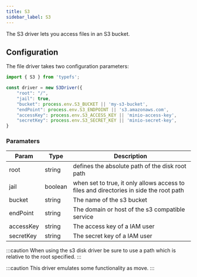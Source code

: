 ```yaml
---
title: S3
sidebar_label: S3
---
```


The S3 driver lets you access files in an S3 bucket.

## Configuration

The file driver takes two configuration parameters:

```typescript
import { S3 } from 'typefs';

const driver = new S3Driver({
    "root": "/",
    "jail": true,
    "bucket": process.env.S3_BUCKET || 'my-s3-bucket',
    "endPoint": process.env.S3_ENDPOINT || 's3.amazonaws.com',
    "accessKey": process.env.S3_ACCESS_KEY || 'minio-access-key',
    "secretKey": process.env.S3_SECRET_KEY || 'minio-secret-key',
}
```

### Paramaters

| Param     | Type    | Description                                                                            |
| --------- | ------- | -------------------------------------------------------------------------------------- |
| root      | string  | defines the absolute path of the disk root path                                        |
| jail      | boolean | when set to true, it only allows access to files and directories in side the root path |
| bucket    | string  | The name of the s3 bucket                                                              |
| endPoint    | string  | The domain or host of the s3 compatible service                                      |
| accessKey | string  | The access key of a IAM user                                                           |
| secretKey | string  | The secret key of a IAM user                                                           |

:::caution
When using the s3 disk driver be sure to use a path which is relative to the root specified.
:::

:::caution
This driver emulates some functionality as move.
:::
